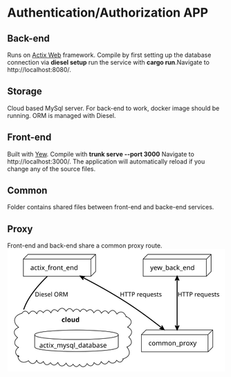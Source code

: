 # Authentication/Authorization APP
## Back-end
Runs on [Actix Web](https://actix.rs/) framework. Compile by first setting up the database connection via **diesel setup** run the service with **cargo run**.Navigate to http://localhost:8080/.
## Storage
Cloud based MySql server. For back-end to work, docker image should be running. ORM is managed with Diesel.
## Front-end
Built with [Yew](https://yew.rs/).
Compile with **trunk serve --port 3000** Navigate to http://localhost:3000/. The application will automatically reload if you change any of the source files.
## Common
Folder contains shared files between front-end and backe-end services.
## Proxy
Front-end and back-end share a common proxy route.
![Communication diagram](diagrams/diagrama.svg)